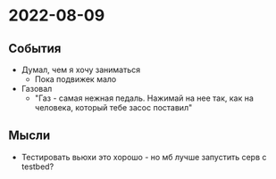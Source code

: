 # 2022-08-09

## События

- Думал, чем я хочу заниматься
    - Пока подвижек мало
- Газовал
    - "Газ - самая нежная педаль. Нажимай на нее так, как на человека, который тебе засос поставил"

## Мысли

- Тестировать вьюхи это хорошо - но мб лучше запустить серв с testbed?
